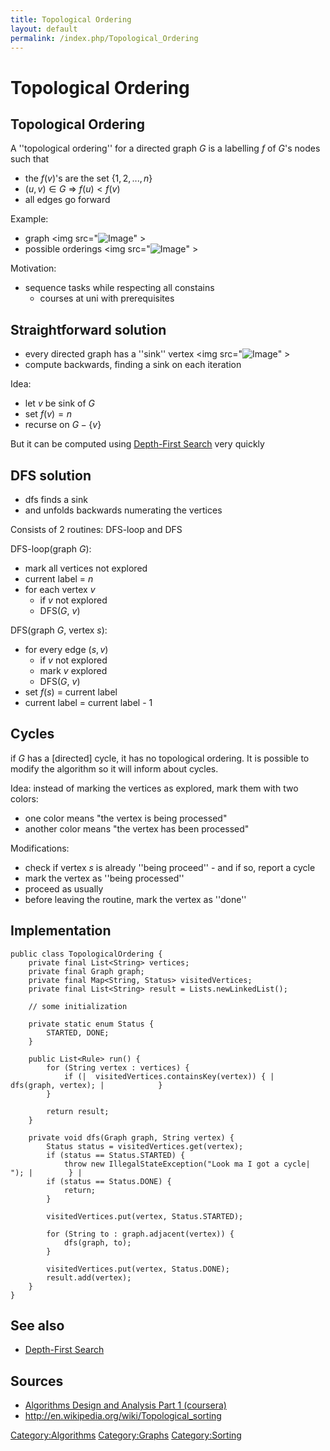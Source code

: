 ```yaml
---
title: Topological Ordering
layout: default
permalink: /index.php/Topological_Ordering
---
```


# Topological Ordering

## Topological Ordering
A ''topological ordering'' for a directed graph $G$ is a labelling $f$ of $G$'s nodes such that
- the $f(v)$'s are the set $\{1, 2, ..., n\}$
- $(u, v) \in G$ => $f(u) < f(v)$
- all edges go forward

Example:
- graph <img src="<img src="https://raw.githubusercontent.com/alexeygrigorev/wiki-figures/master/legacy/30n9ocu0akrqskcbbemhfamnld.png" alt="Image">" \>
- possible orderings <img src="<img src="https://raw.githubusercontent.com/alexeygrigorev/wiki-figures/master/legacy/1g0c9hkcn6db8rsd4somiag97q.png" alt="Image">" \>

Motivation:
- sequence tasks while respecting all constains
  - courses at uni with prerequisites

## Straightforward solution
- every directed graph has a ''sink'' vertex  <img src="<img src="https://raw.githubusercontent.com/alexeygrigorev/wiki-figures/master/legacy/4ptua7u63ola9kq942q7f108s8.png" alt="Image">" \>
- compute backwards, finding a sink on each iteration

Idea:
- let $v$ be sink of $G$
- set $f(v) = n$
- recurse on $G - \{v\}$

But it can be computed using [Depth-First Search](Depth-First_Search) very quickly

## DFS solution
- dfs finds a sink
- and unfolds backwards numerating the vertices

Consists of 2 routines: DFS-loop and DFS

DFS-loop(graph $G$):
- mark all vertices not explored
- current label = $n$
- for each vertex $v$
  - if $v$ not explored
  - DFS($G$, $v$)


DFS(graph $G$, vertex $s$):
- for every edge $(s, v)$
  - if $v$ not explored
  - mark $v$ explored
  - DFS($G$, $v$)
- set $f(s)$ = current label
- current label = current label - 1

## Cycles
if $G$ has a [directed] cycle, it has no topological ordering. It is possible to modify the algorithm so it will inform about cycles.

Idea: instead of marking the vertices as explored, mark them with two colors:
- one color means "the vertex is being processed"
- another color means "the vertex has been processed"

Modifications:
- check if vertex $s$ is already ''being proceed'' - and if so, report a cycle 
- mark the vertex as ''being processed''
- proceed as usually
- before leaving the routine, mark the vertex as ''done''


## Implementation
```gdscript
public class TopologicalOrdering {
    private final List<String> vertices;
    private final Graph graph;
    private final Map<String, Status> visitedVertices;
    private final List<String> result = Lists.newLinkedList();

    // some initialization

    private static enum Status {
        STARTED, DONE;
    }

    public List<Rule> run() {
        for (String vertex : vertices) {
            if (|  visitedVertices.containsKey(vertex)) { |                dfs(graph, vertex); |            }
        }

        return result;
    }

    private void dfs(Graph graph, String vertex) {
        Status status = visitedVertices.get(vertex);
        if (status == Status.STARTED) {
            throw new IllegalStateException("Look ma I got a cycle|  "); |        } |
        if (status == Status.DONE) {
            return;
        }

        visitedVertices.put(vertex, Status.STARTED);

        for (String to : graph.adjacent(vertex)) {
            dfs(graph, to);
        }

        visitedVertices.put(vertex, Status.DONE);
        result.add(vertex);
    }
}
```

## See also
- [Depth-First Search](Depth-First_Search)

## Sources
- [Algorithms Design and Analysis Part 1 (coursera)](Algorithms_Design_and_Analysis_Part_1_(coursera))
- http://en.wikipedia.org/wiki/Topological_sorting

[Category:Algorithms](Category_Algorithms)
[Category:Graphs](Category_Graphs)
[Category:Sorting](Category_Sorting)